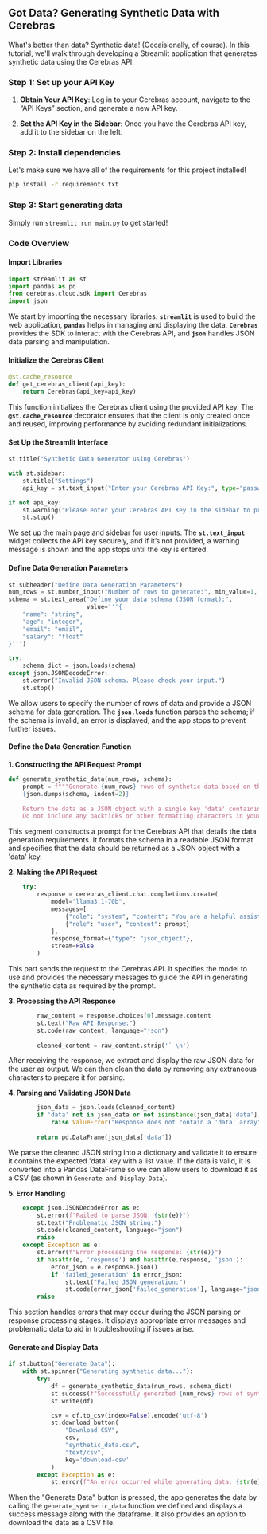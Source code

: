 ## Got Data? Generating Synthetic Data with Cerebras

What's better than data? Synthetic data! (Occaisionally, of course). In this tutorial, we'll walk through developing a Streamlit application that generates synthetic data using the Cerebras API.

### Step 1: Set up your API Key

1. **Obtain Your API Key**: Log in to your Cerebras account, navigate to the “API Keys” section, and generate a new API key.

2. **Set the API Key in the Sidebar**: Once you have the Cerebras API key, add it to the sidebar on the left.

### Step 2: Install dependencies

Let's make sure we have all of the requirements for this project installed!
```bash
pip install -r requirements.txt
```

### Step 3: Start generating data
Simply run `streamlit run main.py` to get started!

### Code Overview

#### Import Libraries

```python
import streamlit as st
import pandas as pd
from cerebras.cloud.sdk import Cerebras
import json
```

We start by importing the necessary libraries. **`streamlit`** is used to build the web application, **`pandas`** helps in managing and displaying the data, **`Cerebras`** provides the SDK to interact with the Cerebras API, and **`json`** handles JSON data parsing and manipulation.

#### Initialize the Cerebras Client

```python
@st.cache_resource
def get_cerebras_client(api_key):
    return Cerebras(api_key=api_key)
```

This function initializes the Cerebras client using the provided API key. The **`@st.cache_resource`** decorator ensures that the client is only created once and reused, improving performance by avoiding redundant initializations.

#### Set Up the Streamlit Interface

```python
st.title("Synthetic Data Generator using Cerebras")

with st.sidebar:
    st.title("Settings")
    api_key = st.text_input("Enter your Cerebras API Key:", type="password")

if not api_key:
    st.warning("Please enter your Cerebras API Key in the sidebar to proceed.")
    st.stop()
```

We set up the main page and sidebar for user inputs. The **`st.text_input`** widget collects the API key securely, and if it’s not provided, a warning message is shown and the app stops until the key is entered.

#### Define Data Generation Parameters

```python
st.subheader("Define Data Generation Parameters")
num_rows = st.number_input("Number of rows to generate:", min_value=1, max_value=1000, value=10)
schema = st.text_area("Define your data schema (JSON format):", 
                      value='''{
    "name": "string",
    "age": "integer",
    "email": "email",
    "salary": "float"
}''')

try:
    schema_dict = json.loads(schema)
except json.JSONDecodeError:
    st.error("Invalid JSON schema. Please check your input.")
    st.stop()
```

We allow users to specify the number of rows of data and provide a JSON schema for data generation. The **`json.loads`** function parses the schema; if the schema is invalid, an error is displayed, and the app stops to prevent further issues.

#### Define the Data Generation Function

**1. Constructing the API Request Prompt**

```python
def generate_synthetic_data(num_rows, schema):
    prompt = f"""Generate {num_rows} rows of synthetic data based on the following schema:
    {json.dumps(schema, indent=2)}
    
    Return the data as a JSON object with a single key 'data' containing an array of objects.
    Do not include any backticks or other formatting characters in your response."""
```

This segment constructs a prompt for the Cerebras API that details the data generation requirements. It formats the schema in a readable JSON format and specifies that the data should be returned as a JSON object with a 'data' key.

**2. Making the API Request**

```python
    try:
        response = cerebras_client.chat.completions.create(
            model="llama3.1-70b",
            messages=[
                {"role": "system", "content": "You are a helpful assistant that generates synthetic data in valid JSON format without any additional formatting characters."},
                {"role": "user", "content": prompt}
            ],
            response_format={"type": "json_object"},
            stream=False
        )
```

This part sends the request to the Cerebras API. It specifies the model to use and provides the necessary messages to guide the API in generating the synthetic data as required by the prompt.

**3. Processing the API Response**

```python
        raw_content = response.choices[0].message.content
        st.text("Raw API Response:")
        st.code(raw_content, language="json")
        
        cleaned_content = raw_content.strip('` \n')
```

After receiving the response, we extract and display the raw JSON data for the user as output. We can then clean the data by removing any extraneous characters to prepare it for parsing.

**4. Parsing and Validating JSON Data**

```python
        json_data = json.loads(cleaned_content)
        if 'data' not in json_data or not isinstance(json_data['data'], list):
            raise ValueError("Response does not contain a 'data' array")
        
        return pd.DataFrame(json_data['data'])
```

We parse the cleaned JSON string into a dictionary and validate it to ensure it contains the expected 'data' key with a list value. If the data is valid, it is converted into a Pandas DataFrame so we can allow users to download it as a CSV (as shown in `Generate and Display Data`).

**5. Error Handling**

```python
    except json.JSONDecodeError as e:
        st.error(f"Failed to parse JSON: {str(e)}")
        st.text("Problematic JSON string:")
        st.code(cleaned_content, language="json")
        raise
    except Exception as e:
        st.error(f"Error processing the response: {str(e)}")
        if hasattr(e, 'response') and hasattr(e.response, 'json'):
            error_json = e.response.json()
            if 'failed_generation' in error_json:
                st.text("Failed JSON generation:")
                st.code(error_json['failed_generation'], language="json")
        raise
```

This section handles errors that may occur during the JSON parsing or response processing stages. It displays appropriate error messages and problematic data to aid in troubleshooting if issues arise.

#### Generate and Display Data

```python
if st.button("Generate Data"):
    with st.spinner("Generating synthetic data..."):
        try:
            df = generate_synthetic_data(num_rows, schema_dict)
            st.success(f"Successfully generated {num_rows} rows of synthetic data!")
            st.write(df)

            csv = df.to_csv(index=False).encode('utf-8')
            st.download_button(
                "Download CSV",
                csv,
                "synthetic_data.csv",
                "text/csv",
                key='download-csv'
            )
        except Exception as e:
            st.error(f"An error occurred while generating data: {str(e)}")
```

When the "Generate Data" button is pressed, the app generates the data by calling the `generate_synthetic_data` function we defined and displays a success message along with the dataframe. It also provides an option to download the data as a CSV file.